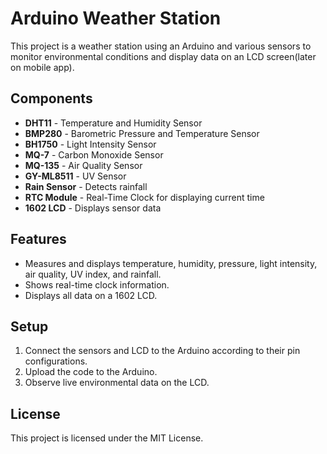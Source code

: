 # Arduino Weather Station

This project is a weather station using an Arduino and various sensors to monitor environmental conditions and display data on an LCD screen(later on mobile app).

## Components
- **DHT11** - Temperature and Humidity Sensor
- **BMP280** - Barometric Pressure and Temperature Sensor
- **BH1750** - Light Intensity Sensor
- **MQ-7** - Carbon Monoxide Sensor
- **MQ-135** - Air Quality Sensor
- **GY-ML8511** - UV Sensor
- **Rain Sensor** - Detects rainfall
- **RTC Module** - Real-Time Clock for displaying current time
- **1602 LCD** - Displays sensor data

## Features
- Measures and displays temperature, humidity, pressure, light intensity, air quality, UV index, and rainfall.
- Shows real-time clock information.
- Displays all data on a 1602 LCD.

## Setup
1. Connect the sensors and LCD to the Arduino according to their pin configurations.
2. Upload the code to the Arduino.
3. Observe live environmental data on the LCD.

## License
This project is licensed under the MIT License.
